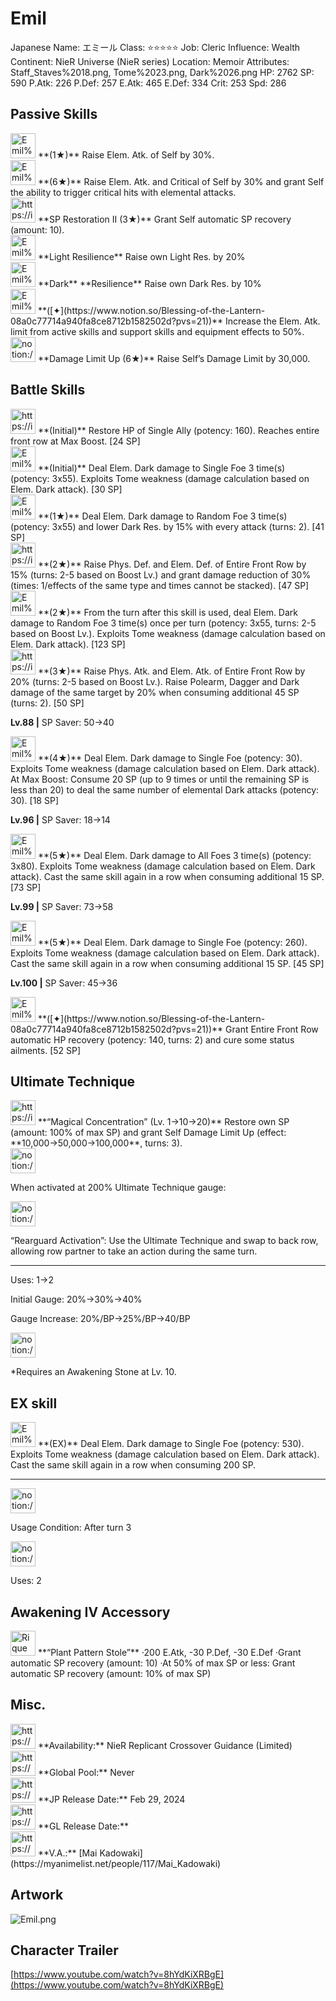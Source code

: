 # Emil

Japanese Name: エミール
Class: ⭐️⭐️⭐️⭐️⭐️
Job: Cleric
Influence: Wealth
Continent: NieR Universe (NieR series)
Location: Memoir
Attributes: Staff_Staves%2018.png, Tome%2023.png, Dark%2026.png
HP: 2762
SP: 590
P.Atk: 226
P.Def: 257
E.Atk: 465
E.Def: 334
Crit: 253
Spd: 286

## Passive Skills

<aside>
<img src="Emil%20264857172c4d480a8fb5978f69d958b8/Elem_atk_Boost.png" alt="Emil%20264857172c4d480a8fb5978f69d958b8/Elem_atk_Boost.png" width="40px" /> **(1★)** 
Raise Elem. Atk. of Self by 30%.

<aside>
<img src="Emil%20264857172c4d480a8fb5978f69d958b8/Elem_atk_Boost%201.png" alt="Emil%20264857172c4d480a8fb5978f69d958b8/Elem_atk_Boost%201.png" width="40px" /> **(6★)**
Raise Elem. Atk. and Critical of Self by 30% and grant Self the ability to trigger critical hits with elemental attacks.

</aside>

</aside>

<aside>
<img src="https://img.game8.jp/6936448/39b8fea11c6e0fc1f670bfbfb62d93f7.png/show" alt="https://img.game8.jp/6936448/39b8fea11c6e0fc1f670bfbfb62d93f7.png/show" width="40px" /> **SP Restoration II (3★)** 
Grant Self automatic SP recovery (amount: 10).

</aside>

<aside>
<img src="Emil%20264857172c4d480a8fb5978f69d958b8/Light_Resilience.png" alt="Emil%20264857172c4d480a8fb5978f69d958b8/Light_Resilience.png" width="40px" /> **Light Resilience**
Raise own Light Res. by 20%

</aside>

<aside>
<img src="Emil%20264857172c4d480a8fb5978f69d958b8/Dark_Resilience.png" alt="Emil%20264857172c4d480a8fb5978f69d958b8/Dark_Resilience.png" width="40px" /> **Dark** **Resilience**
Raise own Dark Res. by 10%

</aside>

<aside>
<img src="Emil%20264857172c4d480a8fb5978f69d958b8/Elem_Atk_Limit_Up.jpeg" alt="Emil%20264857172c4d480a8fb5978f69d958b8/Elem_Atk_Limit_Up.jpeg" width="40px" /> **([✦](https://www.notion.so/Blessing-of-the-Lantern-08a0c77714a940fa8ce8712b1582502d?pvs=21))**
Increase the Elem. Atk. limit from active skills and support skills and equipment effects to 50%.

</aside>

<aside>
<img src="notion://custom_emoji/2482af5e-3bb7-4af8-a110-df4150e44521/17debbc6-5396-80a6-933a-007af3a7f551" alt="notion://custom_emoji/2482af5e-3bb7-4af8-a110-df4150e44521/17debbc6-5396-80a6-933a-007af3a7f551" width="40px" /> **Damage Limit Up (6★)**
Raise Self’s Damage Limit by 30,000.

</aside>

## Battle Skills

<aside>
<img src="https://img.game8.jp/6909197/4eaa54be6aac9c9c4a1b006531ef1771.png/show" alt="https://img.game8.jp/6909197/4eaa54be6aac9c9c4a1b006531ef1771.png/show" width="40px" /> **(Initial)**
Restore HP of Single Ally (potency: 160). Reaches entire front row at Max Boost. [24 SP]

</aside>

<aside>
<img src="Emil%20264857172c4d480a8fb5978f69d958b8/Dark.png" alt="Emil%20264857172c4d480a8fb5978f69d958b8/Dark.png" width="40px" /> **(Initial)**
Deal Elem. Dark damage to Single Foe 3 time(s) (potency: 3x55). Exploits Tome weakness (damage calculation based on Elem. Dark attack). [30 SP]

</aside>

<aside>
<img src="Emil%20264857172c4d480a8fb5978f69d958b8/Dark%201.png" alt="Emil%20264857172c4d480a8fb5978f69d958b8/Dark%201.png" width="40px" /> **(1★)**
Deal Elem. Dark damage to Random Foe 3 time(s) (potency: 3x55) and lower Dark Res. by 15% with every attack (turns: 2). [41 SP]

</aside>

<aside>
<img src="https://img.game8.jp/6909195/fb1af3b553f4112d4403e0f7452fd2a2.png/show" alt="https://img.game8.jp/6909195/fb1af3b553f4112d4403e0f7452fd2a2.png/show" width="40px" /> **(2★)**
Raise Phys. Def. and Elem. Def. of Entire Front Row by 15% (turns: 2-5 based on Boost Lv.) and grant damage reduction of 30% (times: 1/effects of the same type and times cannot be stacked). [47 SP]

</aside>

<aside>
<img src="Emil%20264857172c4d480a8fb5978f69d958b8/Dark%202.png" alt="Emil%20264857172c4d480a8fb5978f69d958b8/Dark%202.png" width="40px" /> **(2★)**
From the turn after this skill is used, deal Elem. Dark damage to Random Foe 3 time(s) once per turn (potency: 3x55, turns: 2-5 based on Boost Lv.). Exploits Tome weakness (damage calculation based on Elem. Dark attack). [123 SP]

</aside>

<aside>
<img src="https://img.game8.jp/6909195/fb1af3b553f4112d4403e0f7452fd2a2.png/show" alt="https://img.game8.jp/6909195/fb1af3b553f4112d4403e0f7452fd2a2.png/show" width="40px" /> **(3★)**
Raise Phys. Atk. and Elem. Atk. of Entire Front Row by 20% (turns: 2-5 based on Boost Lv.). Raise Polearm, Dagger and Dark damage of the same target by 20% when consuming additional 45 SP (turns: 2). [50 SP]

**Lv.88 |** SP Saver: 50→40

</aside>

<aside>
<img src="Emil%20264857172c4d480a8fb5978f69d958b8/Dark%203.png" alt="Emil%20264857172c4d480a8fb5978f69d958b8/Dark%203.png" width="40px" /> **(4★)**
Deal Elem. Dark damage to Single Foe (potency: 30). Exploits Tome weakness (damage calculation based on Elem. Dark attack). At Max Boost: Consume 20 SP (up to 9 times or until the remaining SP is less than 20) to deal the same number of elemental Dark attacks (potency: 30). [18 SP]

**Lv.96 |** SP Saver: 18→14

</aside>

<aside>
<img src="Emil%20264857172c4d480a8fb5978f69d958b8/Dark%204.png" alt="Emil%20264857172c4d480a8fb5978f69d958b8/Dark%204.png" width="40px" /> **(5★)**
Deal Elem. Dark damage to All Foes 3 time(s) (potency: 3x80). Exploits Tome weakness (damage calculation based on Elem. Dark attack). Cast the same skill again in a row when consuming additional 15 SP. [73 SP]

**Lv.99 |** SP Saver: 73→58

</aside>

<aside>
<img src="Emil%20264857172c4d480a8fb5978f69d958b8/Dark%205.png" alt="Emil%20264857172c4d480a8fb5978f69d958b8/Dark%205.png" width="40px" /> **(5★)**
Deal Elem. Dark damage to Single Foe (potency: 260). Exploits Tome weakness (damage calculation based on Elem. Dark attack). Cast the same skill again in a row when consuming additional 15 SP. [45 SP]

**Lv.100 |** SP Saver: 45→36

</aside>

<aside>
<img src="Emil%20264857172c4d480a8fb5978f69d958b8/Vim_and_Vigor.png" alt="Emil%20264857172c4d480a8fb5978f69d958b8/Vim_and_Vigor.png" width="40px" /> **([✦](https://www.notion.so/Blessing-of-the-Lantern-08a0c77714a940fa8ce8712b1582502d?pvs=21))**
Grant Entire Front Row automatic HP recovery (potency: 140, turns: 2) and cure some status ailments. [52 SP]

</aside>

## Ultimate Technique

<aside>
<img src="https://img.game8.jp/6909197/4eaa54be6aac9c9c4a1b006531ef1771.png/show" alt="https://img.game8.jp/6909197/4eaa54be6aac9c9c4a1b006531ef1771.png/show" width="40px" /> **“Magical Concentration” (Lv. 1→10→20)**
Restore own SP (amount: 100% of max SP) and grant Self Damage Limit Up (effect: **10,000→50,000→100,000**, turns: 3).

<aside>
<img src="notion://custom_emoji/2482af5e-3bb7-4af8-a110-df4150e44521/137ebbc6-5396-80a2-a199-007a067e9993" alt="notion://custom_emoji/2482af5e-3bb7-4af8-a110-df4150e44521/137ebbc6-5396-80a2-a199-007a067e9993" width="40px" />

When activated at 200% Ultimate Technique gauge:

<aside>
<img src="notion://custom_emoji/2482af5e-3bb7-4af8-a110-df4150e44521/193ebbc6-5396-8076-8391-007aae0ede08" alt="notion://custom_emoji/2482af5e-3bb7-4af8-a110-df4150e44521/193ebbc6-5396-8076-8391-007aae0ede08" width="40px" />

“Rearguard Activation”: Use the Ultimate Technique and swap to back row, allowing row partner to take an action during the same turn.

</aside>

</aside>

---

Uses:
1→2

Initial Gauge:
20%→30%→40%

Gauge Increase:
20%/BP→25%/BP→40/BP

<aside>
<img src="notion://custom_emoji/2482af5e-3bb7-4af8-a110-df4150e44521/182ebbc6-5396-80af-9978-007ac248795b" alt="notion://custom_emoji/2482af5e-3bb7-4af8-a110-df4150e44521/182ebbc6-5396-80af-9978-007ac248795b" width="40px" />

*Requires an Awakening Stone at Lv. 10.

</aside>

</aside>

## EX skill

<aside>
<img src="Emil%20264857172c4d480a8fb5978f69d958b8/Dark%206.png" alt="Emil%20264857172c4d480a8fb5978f69d958b8/Dark%206.png" width="40px" /> **(EX)**
Deal Elem. Dark damage to Single Foe (potency: 530). Exploits Tome weakness (damage calculation based on Elem. Dark attack). Cast the same skill again in a row when consuming 200 SP.

---

<aside>
<img src="notion://custom_emoji/2482af5e-3bb7-4af8-a110-df4150e44521/137ebbc6-5396-802c-b9bc-007a54884b6f" alt="notion://custom_emoji/2482af5e-3bb7-4af8-a110-df4150e44521/137ebbc6-5396-802c-b9bc-007a54884b6f" width="40px" />

Usage Condition: After turn 3

</aside>

<aside>
<img src="notion://custom_emoji/2482af5e-3bb7-4af8-a110-df4150e44521/137ebbc6-5396-80ba-9f36-007a936447ac" alt="notion://custom_emoji/2482af5e-3bb7-4af8-a110-df4150e44521/137ebbc6-5396-80ba-9f36-007a936447ac" width="40px" />

Uses: 2

</aside>

</aside>

## Awakening IV Accessory

<aside>
<img src="Rique%2003cb41beb766464083f85e40d3bfaf82/Awakening_IV.png" alt="Rique%2003cb41beb766464083f85e40d3bfaf82/Awakening_IV.png" width="40px" /> **“Plant Pattern Stole”** 
·200 E.Atk, -30 P.Def, -30 E.Def
·Grant automatic SP recovery (amount: 10)
·At 50% of max SP or less: Grant automatic SP recovery (amount: 10% of max SP)

</aside>

## Misc.

<aside>
<img src="https://www.notion.so/icons/gift_gray.svg" alt="https://www.notion.so/icons/gift_gray.svg" width="40px" /> **Availability:** NieR Replicant Crossover Guidance (Limited)

</aside>

<aside>
<img src="https://www.notion.so/icons/globe_gray.svg" alt="https://www.notion.so/icons/globe_gray.svg" width="40px" /> **Global Pool:** Never

</aside>

<aside>
<img src="https://www.notion.so/icons/calendar_red.svg" alt="https://www.notion.so/icons/calendar_red.svg" width="40px" /> **JP Release Date:**
Feb 29, 2024

</aside>

<aside>
<img src="https://www.notion.so/icons/calendar_blue.svg" alt="https://www.notion.so/icons/calendar_blue.svg" width="40px" /> **GL Release Date:**

</aside>

<aside>
<img src="https://www.notion.so/icons/microphone_gray.svg" alt="https://www.notion.so/icons/microphone_gray.svg" width="40px" /> **V.A.:** [Mai Kadowaki](https://myanimelist.net/people/117/Mai_Kadowaki)

</aside>

## Artwork

![Emil.png](Emil%20264857172c4d480a8fb5978f69d958b8/Emil.png)

## Character Trailer

[https://www.youtube.com/watch?v=8hYdKiXRBgE](https://www.youtube.com/watch?v=8hYdKiXRBgE)
